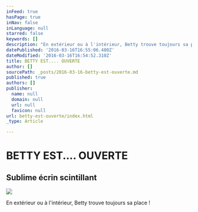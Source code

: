 ```yaml
---
inFeed: true
hasPage: true
inNav: false
inLanguage: null
starred: false
keywords: []
description: "En extérieur ou à l'intérieur, Betty trouve toujours sa place !"
datePublished: '2016-03-16T16:55:06.480Z'
dateModified: '2016-03-16T16:54:52.310Z'
title: BETTY EST.... OUVERTE
author: []
sourcePath: _posts/2016-03-16-betty-est-ouverte.md
published: true
authors: []
publisher:
  name: null
  domain: null
  url: null
  favicon: null
url: betty-est-ouverte/index.html
_type: Article

---
```

# BETTY EST.... OUVERTE

## Sublime écrin scintillant
![](https://s3-us-west-2.amazonaws.com/the-grid-img/p/176583d799ae145a7cea323e80d2726ff1e22c89.jpg)

En extérieur ou à l'intérieur, Betty trouve toujours sa place !